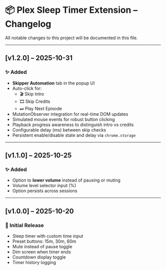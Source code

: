 # 📦 Plex Sleep Timer Extension – Changelog

All notable changes to this project will be documented in this file.

---

## [v1.2.0] – 2025-10-31

### ✨ Added
- **Skipper Automation** tab in the popup UI
- Auto-click for:
  - 🎬 Skip Intro
  - 🎞 Skip Credits
  - ⏭ Play Next Episode
- MutationObserver integration for real-time DOM updates
- Simulated mouse events for robust button clicking
- Playback progress awareness to distinguish intro vs credits
- Configurable delay (ms) between skip checks
- Persistent enable/disable state and delay via `chrome.storage`

---

## [v1.1.0] – 2025-10-25

### ✨ Added
- Option to **lower volume** instead of pausing or muting
- Volume level selector input (%)
- Option persists across sessions

---

## [v1.0.0] – 2025-10-20

### 🎉 Initial Release
- Sleep timer with custom time input
- Preset buttons: 15m, 30m, 60m
- Mute instead of pause toggle
- Dim screen when timer ends
- Countdown display toggle
- Timer history logging
